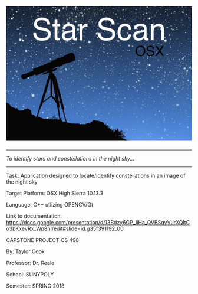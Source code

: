 
# <img src="Capture.PNG" alt="My cool logo"/>
********************************************************************
*To identify stars and constellations in the night sky...*
********************************************************************

Task: Application designed to locate/identify constellations in an image of the night sky

Target Platform: OSX High Sierra 10.13.3

Language: C++ utlizing OPENCV/Qt

Link to documentation: https://docs.google.com/presentation/d/13Bdzy6GP_IiHa_QVBSqyVurXQltCo3bKxevRx_Wp8hI/edit#slide=id.g35f391192_00

CAPSTONE PROJECT CS 498

By: Taylor Cook

Professor: Dr. Reale

School: SUNYPOLY

Semester: SPRING 2018
